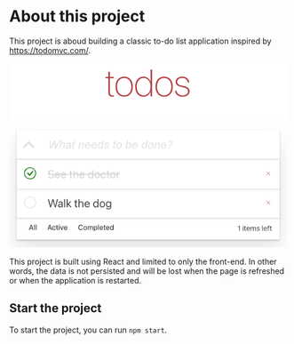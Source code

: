 # About this project

This project is aboud building a classic to-do list application inspired by https://todomvc.com/. 

<img src="./design/demo-1.png" width="500" />

This project is built using React and limited to only the front-end. In other words, the data is not persisted and will be lost when the page is refreshed or when the application is restarted.

## Start the project

To start the project, you can run `npm start`.